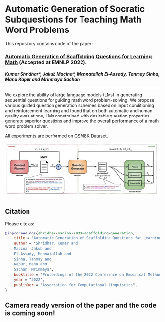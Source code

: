 
# Automatic Generation of Socratic Subquestions for Teaching Math Word Problems

This repository contains code of the paper:

### [Automatic Generation of Scaffolding Questions for Learning Math]() (Accepted at EMNLP 2022).  
#### _Kumar Shridhar*, Jakub Macina*, Mennatallah El-Assady, Tanmay Sinha, Manu Kapur and Mrinmaya Sachan_
---

We explore the ability of large language models (LMs) in generating sequential questions for guiding math word problem-solving. We propose various guided question generation schemes based on input conditioning and reinforcement learning and found that on both automatic and human quality evaluations, LMs constrained with desirable question properties generate superior questions and improve the overall performance of a math word problem solver.

All experiments are performed on [GSM8K Dataset](https://github.com/openai/grade-school-math).

![Overall architercure](Images/Socratic_mainfig.jpg)

## Citation
Please cite as:
```bibtex
@inproceedings{shridhar-macina-2022-scaffolding-generation,
    title = "Automatic Generation of Scaffolding Questions for Learning Math",
    author = "Shridhar, Kumar and
    Macina, Jakub and
    El-Assady, Mennatallah and
    Sinha, Tanmay and
    Kapur, Manu and
    Sachan, Mrinmaya",
    booktitle = "Proceedings of the 2022 Conference on Empirical Methods in Natural Language Processing (EMNLP)",
    year = "2022",
    publisher = "Association for Computational Linguistics",
}
```


## Camera ready version of the paper and the code is coming soon!
